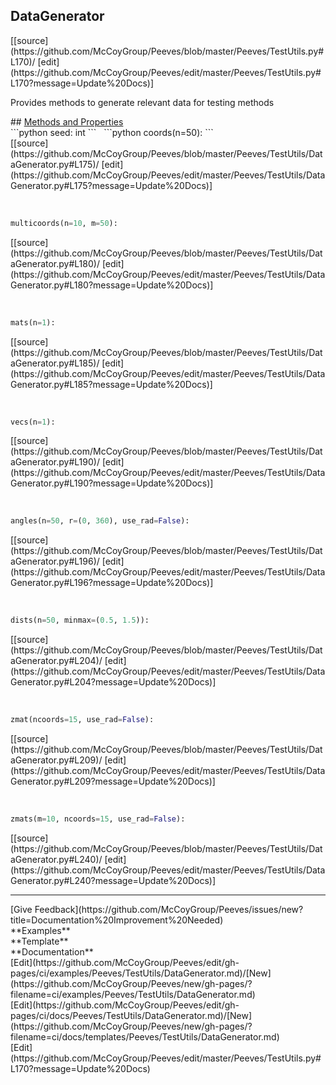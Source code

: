 ## <a id="Peeves.TestUtils.DataGenerator">DataGenerator</a> 

<div class="docs-source-link" markdown="1">
[[source](https://github.com/McCoyGroup/Peeves/blob/master/Peeves/TestUtils.py#L170)/
[edit](https://github.com/McCoyGroup/Peeves/edit/master/Peeves/TestUtils.py#L170?message=Update%20Docs)]
</div>

Provides methods to generate relevant data for testing methods







<div class="collapsible-section">
 <div class="collapsible-section collapsible-section-header" markdown="1">
## <a class="collapse-link" data-toggle="collapse" href="#methods" markdown="1"> Methods and Properties</a> <a class="float-right" data-toggle="collapse" href="#methods"><i class="fa fa-chevron-down"></i></a>
 </div>
 <div class="collapsible-section collapsible-section-body collapse " id="methods" markdown="1">
 ```python
seed: int
```
<a id="Peeves.TestUtils.DataGenerator.coords" class="docs-object-method">&nbsp;</a> 
```python
coords(n=50): 
```
<div class="docs-source-link" markdown="1">
[[source](https://github.com/McCoyGroup/Peeves/blob/master/Peeves/TestUtils/DataGenerator.py#L175)/
[edit](https://github.com/McCoyGroup/Peeves/edit/master/Peeves/TestUtils/DataGenerator.py#L175?message=Update%20Docs)]
</div>


<a id="Peeves.TestUtils.DataGenerator.multicoords" class="docs-object-method">&nbsp;</a> 
```python
multicoords(n=10, m=50): 
```
<div class="docs-source-link" markdown="1">
[[source](https://github.com/McCoyGroup/Peeves/blob/master/Peeves/TestUtils/DataGenerator.py#L180)/
[edit](https://github.com/McCoyGroup/Peeves/edit/master/Peeves/TestUtils/DataGenerator.py#L180?message=Update%20Docs)]
</div>


<a id="Peeves.TestUtils.DataGenerator.mats" class="docs-object-method">&nbsp;</a> 
```python
mats(n=1): 
```
<div class="docs-source-link" markdown="1">
[[source](https://github.com/McCoyGroup/Peeves/blob/master/Peeves/TestUtils/DataGenerator.py#L185)/
[edit](https://github.com/McCoyGroup/Peeves/edit/master/Peeves/TestUtils/DataGenerator.py#L185?message=Update%20Docs)]
</div>


<a id="Peeves.TestUtils.DataGenerator.vecs" class="docs-object-method">&nbsp;</a> 
```python
vecs(n=1): 
```
<div class="docs-source-link" markdown="1">
[[source](https://github.com/McCoyGroup/Peeves/blob/master/Peeves/TestUtils/DataGenerator.py#L190)/
[edit](https://github.com/McCoyGroup/Peeves/edit/master/Peeves/TestUtils/DataGenerator.py#L190?message=Update%20Docs)]
</div>


<a id="Peeves.TestUtils.DataGenerator.angles" class="docs-object-method">&nbsp;</a> 
```python
angles(n=50, r=(0, 360), use_rad=False): 
```
<div class="docs-source-link" markdown="1">
[[source](https://github.com/McCoyGroup/Peeves/blob/master/Peeves/TestUtils/DataGenerator.py#L196)/
[edit](https://github.com/McCoyGroup/Peeves/edit/master/Peeves/TestUtils/DataGenerator.py#L196?message=Update%20Docs)]
</div>


<a id="Peeves.TestUtils.DataGenerator.dists" class="docs-object-method">&nbsp;</a> 
```python
dists(n=50, minmax=(0.5, 1.5)): 
```
<div class="docs-source-link" markdown="1">
[[source](https://github.com/McCoyGroup/Peeves/blob/master/Peeves/TestUtils/DataGenerator.py#L204)/
[edit](https://github.com/McCoyGroup/Peeves/edit/master/Peeves/TestUtils/DataGenerator.py#L204?message=Update%20Docs)]
</div>


<a id="Peeves.TestUtils.DataGenerator.zmat" class="docs-object-method">&nbsp;</a> 
```python
zmat(ncoords=15, use_rad=False): 
```
<div class="docs-source-link" markdown="1">
[[source](https://github.com/McCoyGroup/Peeves/blob/master/Peeves/TestUtils/DataGenerator.py#L209)/
[edit](https://github.com/McCoyGroup/Peeves/edit/master/Peeves/TestUtils/DataGenerator.py#L209?message=Update%20Docs)]
</div>


<a id="Peeves.TestUtils.DataGenerator.zmats" class="docs-object-method">&nbsp;</a> 
```python
zmats(m=10, ncoords=15, use_rad=False): 
```
<div class="docs-source-link" markdown="1">
[[source](https://github.com/McCoyGroup/Peeves/blob/master/Peeves/TestUtils/DataGenerator.py#L240)/
[edit](https://github.com/McCoyGroup/Peeves/edit/master/Peeves/TestUtils/DataGenerator.py#L240?message=Update%20Docs)]
</div>
 </div>
</div>











---


<div markdown="1" class="text-secondary fs-3">
<div class="container">
  <div class="row">
   <div class="col" markdown="1">
[Give Feedback](https://github.com/McCoyGroup/Peeves/issues/new?title=Documentation%20Improvement%20Needed)   
</div>
   <div class="col" markdown="1">
   
</div>
   <div class="col" markdown="1">
   
</div>
   <div class="col" markdown="1">
   
</div>
   <div class="col" markdown="1">
   
</div>
   <div class="col" markdown="1">
   
</div>
</div>
  <div class="row">
   <div class="col" markdown="1">
**Examples**   
</div>
   <div class="col" markdown="1">
**Template**   
</div>
   <div class="col" markdown="1">
**Documentation**   
</div>
   <div class="col" markdown="1">
   
</div>
   <div class="col" markdown="1">
   
</div>
   <div class="col" markdown="1">
   
</div>
</div>
  <div class="row">
   <div class="col" markdown="1">
[Edit](https://github.com/McCoyGroup/Peeves/edit/gh-pages/ci/examples/Peeves/TestUtils/DataGenerator.md)/[New](https://github.com/McCoyGroup/Peeves/new/gh-pages/?filename=ci/examples/Peeves/TestUtils/DataGenerator.md)   
</div>
   <div class="col" markdown="1">
[Edit](https://github.com/McCoyGroup/Peeves/edit/gh-pages/ci/docs/Peeves/TestUtils/DataGenerator.md)/[New](https://github.com/McCoyGroup/Peeves/new/gh-pages/?filename=ci/docs/templates/Peeves/TestUtils/DataGenerator.md)   
</div>
   <div class="col" markdown="1">
[Edit](https://github.com/McCoyGroup/Peeves/edit/master/Peeves/TestUtils.py#L170?message=Update%20Docs)   
</div>
   <div class="col" markdown="1">
   
</div>
   <div class="col" markdown="1">
   
</div>
   <div class="col" markdown="1">
   
</div>
</div>
</div>
</div>